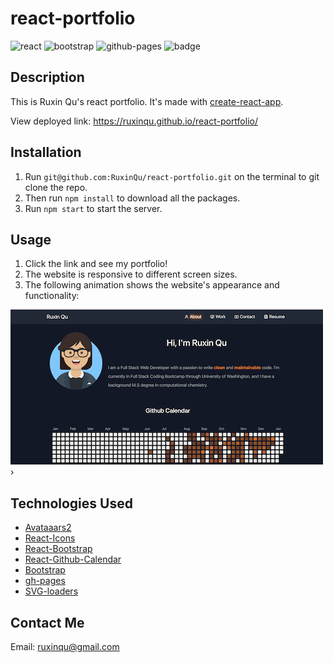 # react-portfolio 

![react](https://img.shields.io/badge/React-20232A?style=for-the-badge&logo=react&logoColor=61DAFB)
![bootstrap](https://img.shields.io/badge/Bootstrap-563D7C?style=for-the-badge&logo=bootstrap&logoColor=white)
![github-pages](https://img.shields.io/badge/GitHub%20Pages-222222?style=for-the-badge&logo=GitHub%20Pages&logoColor=white)
![badge](https://img.shields.io/github/languages/top/ruxinqu/react-portfolio)

## Description
This is Ruxin Qu's react portfolio. It's made with [create-react-app](https://create-react-app.dev).

View deployed link: https://ruxinqu.github.io/react-portfolio/

## Installation

1. Run `git@github.com:RuxinQu/react-portfolio.git` on the terminal to git clone the repo.
2. Then run `npm install` to download all the packages.
3. Run `npm start` to start the server.

## Usage
1. Click the link and see my portfolio!
2. The website is responsive to different screen sizes.
3. The following animation shows the website's appearance and functionality:

![screenshot](./public/assets/portfolio.png)›


## Technologies Used
- [Avataaars2](https://www.npmjs.com/package/avataaars2)
- [React-Icons](https://react-icons.github.io/react-icons/)
- [React-Bootstrap](https://react-bootstrap.github.io)
- [React-Github-Calendar](http://react-component.github.io/calendar/)
- [Bootstrap](https://getbootstrap.com)
- [gh-pages](https://www.npmjs.com/package/gh-pages)
- [SVG-loaders](https://github.com/SamHerbert/SVG-Loaders)

## Contact Me
Email: ruxinqu@gmail.com